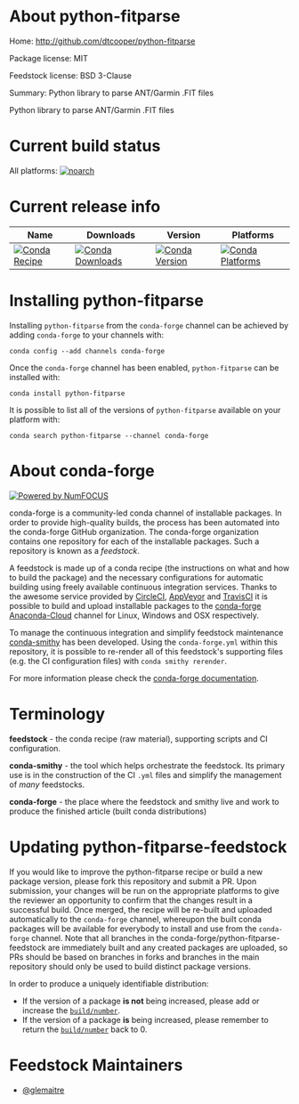 <!--
# -*- mode: jinja -*-
-->

About python-fitparse
=====================

Home: http://github.com/dtcooper/python-fitparse

Package license: MIT

Feedstock license: BSD 3-Clause

Summary: Python library to parse ANT/Garmin .FIT files

Python library to parse ANT/Garmin .FIT files


Current build status
====================

All platforms:
[![noarch](https://img.shields.io/circleci/project/github/conda-forge/python-fitparse-feedstock/master.svg?label=noarch)](https://circleci.com/gh/conda-forge/python-fitparse-feedstock)

Current release info
====================

| Name | Downloads | Version | Platforms |
| --- | --- | --- | --- |
| [![Conda Recipe](https://img.shields.io/badge/recipe-python--fitparse-green.svg)](https://anaconda.org/conda-forge/python-fitparse) | [![Conda Downloads](https://img.shields.io/conda/dn/conda-forge/python-fitparse.svg)](https://anaconda.org/conda-forge/python-fitparse) | [![Conda Version](https://img.shields.io/conda/vn/conda-forge/python-fitparse.svg)](https://anaconda.org/conda-forge/python-fitparse) | [![Conda Platforms](https://img.shields.io/conda/pn/conda-forge/python-fitparse.svg)](https://anaconda.org/conda-forge/python-fitparse) |

Installing python-fitparse
==========================

Installing `python-fitparse` from the `conda-forge` channel can be achieved by adding `conda-forge` to your channels with:

```
conda config --add channels conda-forge
```

Once the `conda-forge` channel has been enabled, `python-fitparse` can be installed with:

```
conda install python-fitparse
```

It is possible to list all of the versions of `python-fitparse` available on your platform with:

```
conda search python-fitparse --channel conda-forge
```


About conda-forge
=================

[![Powered by NumFOCUS](https://img.shields.io/badge/powered%20by-NumFOCUS-orange.svg?style=flat&colorA=E1523D&colorB=007D8A)](http://numfocus.org)

conda-forge is a community-led conda channel of installable packages.
In order to provide high-quality builds, the process has been automated into the
conda-forge GitHub organization. The conda-forge organization contains one repository
for each of the installable packages. Such a repository is known as a *feedstock*.

A feedstock is made up of a conda recipe (the instructions on what and how to build
the package) and the necessary configurations for automatic building using freely
available continuous integration services. Thanks to the awesome service provided by
[CircleCI](https://circleci.com/), [AppVeyor](https://www.appveyor.com/)
and [TravisCI](https://travis-ci.org/) it is possible to build and upload installable
packages to the [conda-forge](https://anaconda.org/conda-forge)
[Anaconda-Cloud](https://anaconda.org/) channel for Linux, Windows and OSX respectively.

To manage the continuous integration and simplify feedstock maintenance
[conda-smithy](https://github.com/conda-forge/conda-smithy) has been developed.
Using the ``conda-forge.yml`` within this repository, it is possible to re-render all of
this feedstock's supporting files (e.g. the CI configuration files) with ``conda smithy rerender``.

For more information please check the [conda-forge documentation](https://conda-forge.org/docs/).

Terminology
===========

**feedstock** - the conda recipe (raw material), supporting scripts and CI configuration.

**conda-smithy** - the tool which helps orchestrate the feedstock.
                   Its primary use is in the construction of the CI ``.yml`` files
                   and simplify the management of *many* feedstocks.

**conda-forge** - the place where the feedstock and smithy live and work to
                  produce the finished article (built conda distributions)


Updating python-fitparse-feedstock
==================================

If you would like to improve the python-fitparse recipe or build a new
package version, please fork this repository and submit a PR. Upon submission,
your changes will be run on the appropriate platforms to give the reviewer an
opportunity to confirm that the changes result in a successful build. Once
merged, the recipe will be re-built and uploaded automatically to the
`conda-forge` channel, whereupon the built conda packages will be available for
everybody to install and use from the `conda-forge` channel.
Note that all branches in the conda-forge/python-fitparse-feedstock are
immediately built and any created packages are uploaded, so PRs should be based
on branches in forks and branches in the main repository should only be used to
build distinct package versions.

In order to produce a uniquely identifiable distribution:
 * If the version of a package **is not** being increased, please add or increase
   the [``build/number``](https://conda.io/docs/user-guide/tasks/build-packages/define-metadata.html#build-number-and-string).
 * If the version of a package **is** being increased, please remember to return
   the [``build/number``](https://conda.io/docs/user-guide/tasks/build-packages/define-metadata.html#build-number-and-string)
   back to 0.

Feedstock Maintainers
=====================

* [@glemaitre](https://github.com/glemaitre/)

